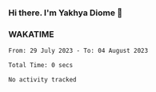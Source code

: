 ### Hi there. I'm Yakhya Diome 👋

### WAKATIME
<!--START_SECTION:waka-->

```txt
From: 29 July 2023 - To: 04 August 2023

Total Time: 0 secs

No activity tracked
```

<!--END_SECTION:waka-->
